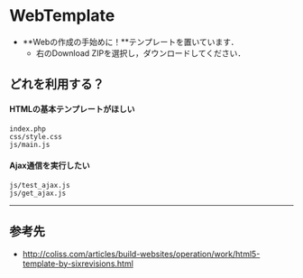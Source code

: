 
# WebTemplate
- **Webの作成の手始めに！**テンプレートを置いています．
    - 右のDownload ZIPを選択し，ダウンロードしてください．

## どれを利用する？
#### HTMLの基本テンプレートがほしい
    index.php
    css/style.css
    js/main.js
#### Ajax通信を実行したい
    js/test_ajax.js
    js/get_ajax.js

---
## 参考先
- http://coliss.com/articles/build-websites/operation/work/html5-template-by-sixrevisions.html
